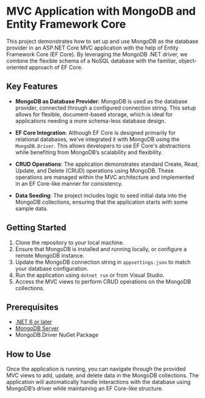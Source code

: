 # MVC Application with MongoDB and Entity Framework Core

This project demonstrates how to set up and use MongoDB as the database provider in an ASP.NET Core MVC application with the help of Entity Framework Core (EF Core). By leveraging the MongoDB .NET driver, we combine the flexible schema of a NoSQL database with the familiar, object-oriented approach of EF Core.

## Key Features

- **MongoDB as Database Provider**: MongoDB is used as the database provider, connected through a configured connection string. This setup allows for flexible, document-based storage, which is ideal for applications needing a more schema-less database design.
  
- **EF Core Integration**: Although EF Core is designed primarily for relational databases, we’ve integrated it with MongoDB using the `MongoDB.Driver`. This allows developers to use EF Core's abstractions while benefiting from MongoDB’s scalability and flexibility.

- **CRUD Operations**: The application demonstrates standard Create, Read, Update, and Delete (CRUD) operations using MongoDB. These operations are managed within the MVC architecture and implemented in an EF Core-like manner for consistency.

- **Data Seeding**: The project includes logic to seed initial data into the MongoDB collections, ensuring that the application starts with some sample data.

## Getting Started

1. Clone the repository to your local machine.
2. Ensure that MongoDB is installed and running locally, or configure a remote MongoDB instance.
3. Update the MongoDB connection string in `appsettings.json` to match your database configuration.
4. Run the application using `dotnet run` or from Visual Studio.
5. Access the MVC views to perform CRUD operations on the MongoDB collections.

## Prerequisites

- [.NET 6 or later](https://dotnet.microsoft.com/download)
- [MongoDB Server](https://www.mongodb.com/try/download/community)
- MongoDB.Driver NuGet Package

## How to Use

Once the application is running, you can navigate through the provided MVC views to add, update, and delete data in the MongoDB collections. The application will automatically handle interactions with the database using MongoDB’s driver while maintaining an EF Core-like structure.
